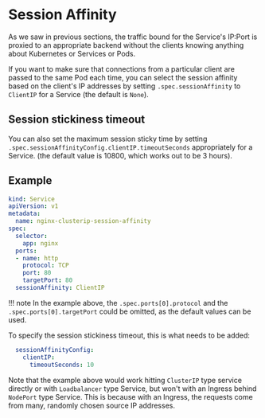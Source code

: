 # Session Affinity

As we saw in previous sections, the traffic bound for the Service's IP:Port is proxied to an appropriate backend without the clients knowing anything about Kubernetes or Services or Pods.

If you want to make sure that connections from a particular client are passed to the same Pod each time, you can select the session affinity based on the client's IP addresses by setting `.spec.sessionAffinity` to `ClientIP` for a Service (the default is `None`).


## Session stickiness timeout

You can also set the maximum session sticky time by setting `.spec.sessionAffinityConfig.clientIP.timeoutSeconds` appropriately for a Service. (the default value is 10800, which works out to be 3 hours).

## Example

```yaml
kind: Service
apiVersion: v1
metadata:
  name: nginx-clusterip-session-affinity
spec:
  selector:
    app: nginx
  ports:
  - name: http
    protocol: TCP
    port: 80
    targetPort: 80
  sessionAffinity: ClientIP
```

!!! note
    In the example above, the `.spec.ports[0].protocol` and the `.spec.ports[0].targetPort` could be omitted, as the default values can be used.

To specify the session stickiness timeout, this is what needs to be added:

```yaml
  sessionAffinityConfig:
    clientIP:
      timeoutSeconds: 10
```

Note that the example above would work hitting `ClusterIP` type service directly or with `Loadbalancer` type Service, but won't with an Ingress behind `NodePort` type Service. This is because with an Ingress, the requests come from many, randomly chosen source IP addresses.
